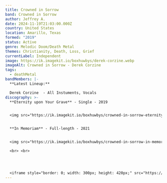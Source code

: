 ```yaml
---
title: Crowned in Sorrow
band: Crowned in Sorrow
author: Jeffrey A.
date: 2024-11-19T21:03:00.000Z
country: United States
location: Amarillo, Texas
formed: "2019"
status: Active
genre: Melodic Doom/Death Metal
themes: Christianity, Death, Loss, Grief
currentLabel: Independent
image: https://ik.imagekit.io/boxhuwbys/derek-corzine.webp
imageAlt: Crowned in Sorrow - Derek Corzine
tags:
  - deathMetal
bandMembers: |-
  **Latest Lineup:**

  Derek Corzine  - All Instuments, Vocals
discography: >-
  **Eternity upon Your Grave** - Single - 2019


  <img src="https://ik.imagekit.io/boxhuwbys/crowned-in-sorrow-eternity-upon-your-grave.jpg?updatedAt=1732082896052" alt="Crowned in Sorrow - Eternity Upon Your Grave single cover" style="width:300px; height:auto;">


  **In Memoriam** - Full-length - 2021


  <img src="https://ik.imagekit.io/boxhuwbys/crowned-in-sorrow-in-memoriam.webp?updatedAt=1732083165227" alt="Crowned in Sorrow - In Memoriam album cover" style="width:300px; height:auto;">

  <br> <br>




  <iframe style="border: 0; width: 300px; height: 420px;" src="https://bandcamp.com/EmbeddedPlayer/album=3443421701/size=large/bgcol=333333/linkcol=0f91ff/tracklist=false/transparent=true/" seamless><a href="https://crownedinsorrow.bandcamp.com/album/in-memoriam">In Memoriam by Crowned in Sorrow</a></iframe>
---
```


